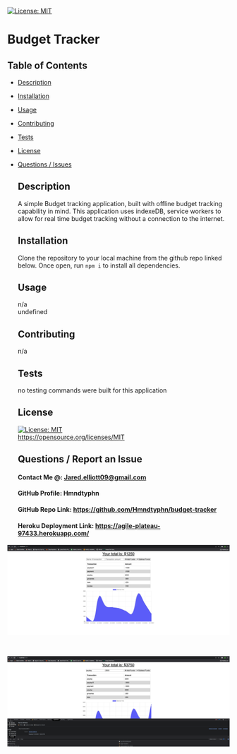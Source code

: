 [![License: MIT](https://img.shields.io/badge/License-MIT-yellow.svg)](https://opensource.org/licenses/MIT)
  # Budget Tracker
## Table of Contents 
* [Description](#Description)  <br>
* [Installation](#Installation)<br>
* [Usage](#Usage)<br>
* [Contributing](#Contributing)<br>
* [Tests](#Tests)<br>
* [License](#License)<br>
* [Questions / Issues](#Questions)<br>
  ## Description
  A simple Budget tracking application, built with offline budget tracking capability in mind. This application uses indexeDB, service workers to allow for real time budget tracking without a connection to the internet.
  ## Installation
  Clone the repository to your local machine from the github repo linked below. Once open, run `npm i` to install all dependencies. 
  ## Usage
  n/a<br>
  undefined
  ## Contributing
  n/a <br>
  
  
  ## Tests
  no testing commands were built for this application
  
  ## License
  [![License: MIT](https://img.shields.io/badge/License-MIT-yellow.svg)](https://opensource.org/licenses/MIT)
  <br>
  https://opensource.org/licenses/MIT 
  ## Questions / Report an Issue
  #### Contact Me @: Jared.elliott09@gmail.com<br>
  #### GitHub Profile: Hmndtyphn
  #### GitHub Repo Link: https://github.com/Hmndtyphn/budget-tracker
  #### Heroku Deployment Link: https://agile-plateau-97433.herokuapp.com/

<p align="center">
  <img src="images/Screen Shot 2021-12-17 at 11.54.19 AM.png" width="750" title="hover text" alt="">
</p> <br>

<p align="center">
  <img src="images/Screen Shot 2021-12-17 at 11.55.06 AM.png" width="750" title="hover text" alt="">
</p> <br>